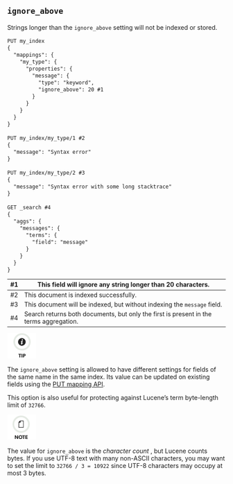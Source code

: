 ## `ignore_above`

Strings longer than the `ignore_above` setting will not be indexed or stored.
    
    
    PUT my_index
    {
      "mappings": {
        "my_type": {
          "properties": {
            "message": {
              "type": "keyword",
              "ignore_above": 20 #1
            }
          }
        }
      }
    }
    
    PUT my_index/my_type/1 #2
    {
      "message": "Syntax error"
    }
    
    PUT my_index/my_type/2 #3
    {
      "message": "Syntax error with some long stacktrace"
    }
    
    GET _search #4
    {
      "aggs": {
        "messages": {
          "terms": {
            "field": "message"
          }
        }
      }
    }

#1| This field will ignore any string longer than 20 characters.     
---|---    
#2| This document is indexed successfully.     
#3| This document will be indexed, but without indexing the `message` field.     
#4| Search returns both documents, but only the first is present in the terms aggregation.   
  
![Tip](images/icons/tip.png)

The `ignore_above` setting is allowed to have different settings for fields of the same name in the same index. Its value can be updated on existing fields using the [PUT mapping API](indices-put-mapping.html).

This option is also useful for protecting against Lucene’s term byte-length limit of `32766`.

![Note](images/icons/note.png)

The value for `ignore_above` is the _character count_ , but Lucene counts bytes. If you use UTF-8 text with many non-ASCII characters, you may want to set the limit to `32766 / 3 = 10922` since UTF-8 characters may occupy at most 3 bytes.
